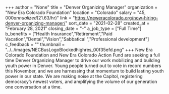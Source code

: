 +++
author = "None"
title = "Denver Organizing Manager"
organization = "New Era Colorado Foundation"
location = "Colorado"
salary = "$45,000 annualized ($21.63/hr)"
link = "https://neweracolorado.org/now-hiring-denver-organizing-manager/"
sort_date = "2021-02-28"
created_at = "February 28, 2021"
closing_date = "-"
a_job_type = ["Full Time"]
b_benefits = ["Health Insurance","Retirement","Paid Vacation","Dental","Vision","Sabbatical ","Professional development"]
c_feedback = ""
thumbnail = "../../images/NECBusLogoBlockedhighres_00f35efd.png"
+++
New Era Colorado Foundation and New Era Colorado Action Fund are seeking a full time Denver Organizing Manager to drive our work mobilizing and building youth power in Denver. Young people turned out to vote in record numbers this November, and we are harnessing that momentum to build lasting youth power in our state. We are making noise at the Capitol, registering democracy’s newest voters, and amplifying the volume of our generation one conversation at a time.